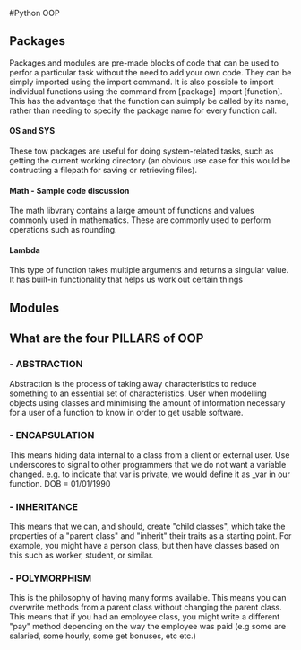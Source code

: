#Python OOP
## Packages
Packages and modules are pre-made blocks of code that can be used to perfor a particular task without the need to add your own code. They can be simply imported using the import command. It is also possible to import individual functions using the command from [package] import [function]. This has the advantage that the function can suimply be called by its name, rather than needing to specify the package name for every function call.

#### OS and SYS
These tow packages are useful for doing system-related tasks, such as getting the current working directory (an obvious use case for this would be contructing a filepath for saving or retrieving files).

#### Math - Sample code discussion
The math libvrary contains a large amount of functions and values commonly used in mathematics. These are commonly used to perform operations such as rounding.

#### Lambda
This type of function takes multiple arguments and returns a singular value. It has built-in functionality that helps us work out certain things

## Modules

## What are the four PILLARS of OOP
### - ABSTRACTION
Abstraction is the process of taking away characteristics to reduce something to an essential set of characteristics. User when modelling objects using classes and minimising the amount of information necessary for a user of a function to know in order to get usable software.
### - ENCAPSULATION
This means hiding data internal to a class from a client or external user. Use underscores to signal to other programmers that we do not want a variable changed. e.g. to indicate that var is private, we would define it as _var in our function.
DOB = 01/01/1990
### - INHERITANCE
This means that we can, and should, create "child classes", which take the properties of a "parent class" and "inherit" their traits as a starting point. For example, you might have a person class, but then have classes based on this such as worker, student, or similar.
### - POLYMORPHISM
This is the philosophy of having many forms available. This means you can overwrite methods from a parent class without changing the parent class. This means that if you had an employee class, you might write a different "pay" method depending on the way the employee was paid (e.g some are salaried, some hourly, some get bonuses, etc etc.)
